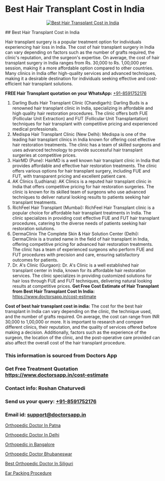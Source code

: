 # Best Hair Transplant Cost in India

<p align="center">
  <a href="https://doctorsapp.co.in/treatment/hair-transplant">
    <img src="https://doctorsapp.co.in/uploads/treatment_image/transplant.jpg" alt="Best Hair Transplant Cost in India">
  </a>
</p>
## Best Hair Transplant Cost in India

Hair transplant surgery is a popular treatment option for individuals experiencing hair loss in India. The cost of hair transplant surgery in India can vary depending on factors such as the number of grafts required, the clinic's reputation, and the surgeon's expertise. On average, the cost of hair transplant surgery in India ranges from Rs. 30,000 to Rs. 1,00,000 per session, making it a more affordable option compared to other countries. Many clinics in India offer high-quality services and advanced techniques, making it a desirable destination for individuals seeking effective and cost-efficient hair transplant solutions.

**FREE Hair Transplant quotation on your WhatsApp:**  [+91-8591752176](https://api.whatsapp.com/send?phone=8591752176)

1) Darling Buds Hair Transplant Clinic (Chandigarh): Darling Buds is a renowned hair transplant clinic in India, specializing in affordable and high quality hair restoration procedures. The clinic offers both FUE (Follicular Unit Extraction) and FUT (Follicular Unit Transplantation) techniques for hair transplant with competitive pricing and experienced medical professionals.
2) Medispa Hair Transplant Clinic (New Delhi): Medispa is one of the leading hair transplant clinics in India known for offering cost effective hair restoration treatments. The clinic has a team of skilled surgeons and uses advanced technology to provide successful hair transplant surgeries at competitive prices.
3) HairMD (Pune): HairMD is a well known hair transplant clinic in India that provides affordable and effective hair restoration treatments. The clinic offers various options for hair transplant surgery, including FUE and FUT, with transparent pricing and excellent patient care.
4) AK Clinics (Ludhiana): AK Clinics is a reputed hair transplant clinic in India that offers competitive pricing for hair restoration surgeries. The clinic is known for its skilled team of surgeons who use advanced techniques to deliver natural looking results to patients seeking hair transplant treatments.
5) RichFeel Hair Transplant (Mumbai): RichFeel Hair Transplant clinic is a popular choice for affordable hair transplant treatments in India. The clinic specializes in providing cost effective FUE and FUT hair transplant procedures, catering to the diverse needs of patients seeking hair restoration solutions.
6) DermaClinix   The Complete Skin & Hair Solution Center (Delhi): DermaClinix is a trusted name in the field of hair transplant in India, offering competitive pricing for advanced hair restoration treatments. The clinic has a team of experienced surgeons who perform FUE and FUT procedures with precision and care, ensuring satisfactory outcomes for patients.
7) Dr. A's Clinic (Gurgaon): Dr. A's Clinic is a well established hair transplant center in India, known for its affordable hair restoration services. The clinic specializes in providing customized solutions for hair loss through FUE and FUT techniques, delivering natural looking results at competitive prices.
**Get Free Cost Estimate of Hair Transplant from Best Hair Transplant Cost In India:** https://www.doctorsapp.in/cost-estimate

**Cost of best hair transplant cost in india:**
The cost for the best hair transplant in India can vary depending on the clinic, the technique used, and the number of grafts required. On average, the cost can range from INR 30,000 to 1,00,000 or more. It is important to research and compare different clinics, their reputation, and the quality of services offered before making a decision. Additionally, factors such as the experience of the surgeon, the location of the clinic, and the post-operative care provided can also affect the overall cost of the hair transplant procedure.

### This information is sourced from Doctors App 
### Get Free Treatment Quotation https://www.doctorsapp.in/cost-estimate
### Contact info: Roshan Chaturvedi 
### Send us your query: [+91-8591752176](https://api.whatsapp.com/send?phone=8591752176) 
### Email id: support@doctorsapp.in

[Orthopedic Doctor In Patna](https://www.linkedin.com/pulse/orthopedic-doctor-patna-doctorsapp-khulna-y79ce/?lipi=urn%3Ali%3Apage%3Ad_flagship3_publishing_published%3B6s0HL1EnS62Kk1Ppug3b7A%3D%3D)

[Orthopedic Doctor In Delhi](https://www.linkedin.com/pulse/orthopedic-doctor-delhi-doctorsapp-rajshahi-ygj8e?trackingId=sD0X%2BW%2Bdl%2BXB2WIJtUOwiw%3D%3D&lipi=urn%3Ali%3Apage%3Ad_flagship3_company_admin%3BtGKQvLKET%2FOkWlJl4W0MBA%3D%3D)

[Orthopedic in Bangalore](https://medium.com/@manish632504/orthopedic-in-bangalore-9a8bbd99fedb)

[Orthopedic Doctor Bhubaneswar](https://medium.com/@akashbhatt14/orthopedic-doctor-bhubaneswar-61e7810a35dc)

[Best Orthopedic Doctor In Siliguri](https://doctors-apps.github.io/doctorsapp/best-orthopedic-doctor-in-siliguri)

[Ear Packing Procedure](https://doctors-apps.github.io/doctorsapp/ear-packing-procedure)

